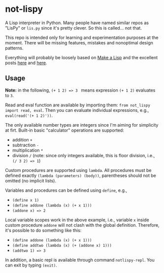 # not-lispy

A Lisp interpreter in Python. Many people have named similar repos as "LisPy" or `lis.py` since it's pretty clever. So this is called... not that.

This repo is intended only for learning and experimentation purposes at the moment. There will be missing features, mistakes and nonoptimal design patterns.

Everything will probably be loosely based on [Make a Lisp](https://github.com/kanaka/mal) and the excellent posts [here](https://norvig.com/lispy.html) and [here](https://norvig.com/lispy2.html).

## Usage

**Note:** in the following, `(+ 1 2) => 3 ` means expression `(+ 1 2)` evaluates to `3`.

Read and eval function are available by importing them: `from not_lispy import read, eval`. Then you can evaluate individual expressions, e.g.,  `eval(read('(+ 1 2)'))`. 

The only available number types are integers since I'm aiming for simplicity at firt. Built-in basic "calculator" operations are supported:
- addition `+`
- subtraction `-`
- multiplication `*`
- division `/` (note: since only integers available, this is floor division, i.e., `(/ 3 2) => 1`)

Custom procedures are supported using `lambda`. All procedures must be defined exactly `(lambda (parameters) (body))`, parentheses should not be omitted (no implicit lists).

Variables and procedures can be defined using `define`, e.g.,
- `(define x 1)`
- `(define addone (lambda (x) (+ x 1)))`
- `(addone x) => 2`

Local variable scopes work in the above example, i.e., variable `x` inside custom procedure `addone` will not clash with the global definition. Therefore, it's possible to do something like this:
- `(define addone (lambda (x) (+ x 1)))`
- `(define addtwo (lambda (x) (+ (addone x) 1)))`
- `(addtwo 1) => 3`

In addition, a basic repl is available through command `notlispy-repl`. You can exit by typing `(exit)`.
